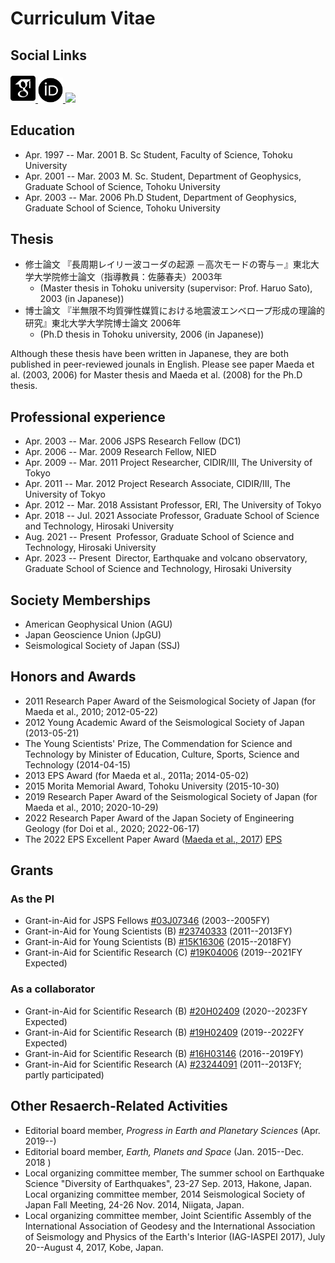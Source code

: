 # Curriculum Vitae

## Social Links

<html>
<a href="https://scholar.google.com/citations?user=Ix6lzUQAAAAJ" target="_new" title="Google Scholar">
<img src="../icons/ai/google-scholar-square.svg" width="40">
</a>
<a href="http://orcid.org/0000-0002-8861-4597" target="_new" title="ORCiD">
<img src="../icons/ai/orcid.svg" width="40">
</a>
<a href="https://github.com/tktmyd" target="_new" title="github"><img src="https://github.githubassets.com/images/modules/logos_page/GitHub-Mark.png" width="40">
</a>
</html>

## Education

* Apr. 1997 -- Mar. 2001  B. Sc Student, Faculty of Science, Tohoku University
* Apr. 2001 -- Mar. 2003  M. Sc. Student, Department of Geophysics, Graduate School of Science, Tohoku University
* Apr. 2003 -- Mar. 2006  Ph.D Student, Department of Geophysics, Graduate School of Science, Tohoku University

## Thesis

* 修士論文 『長周期レイリー波コーダの起源 －高次モードの寄与－』東北大学大学院修士論文（指導教員：佐藤春夫）2003年
    * (Master thesis in Tohoku university (supervisor: Prof. Haruo Sato), 2003 (in Japanese)) 
* 博士論文 『半無限不均質弾性媒質における地震波エンベロープ形成の理論的研究』東北大学大学院博士論文 2006年
    * (Ph.D thesis in Tohoku university, 2006 (in Japanese))

Although these thesis have been written in Japanese, they are both published in peer-reviewed jounals in English. Please see paper Maeda et al. (2003, 2006) for Master thesis and Maeda et al. (2008) for the Ph.D thesis.

## Professional experience

* Apr. 2003 -- Mar. 2006  JSPS Research Fellow (DC1)
* Apr. 2006 -- Mar. 2009    Research Fellow, NIED
* Apr. 2009 -- Mar. 2011  Project Researcher, CIDIR/III, The University of Tokyo
* Apr. 2011 -- Mar. 2012 Project Research Associate, CIDIR/III, The University of Tokyo
* Apr. 2012 -- Mar. 2018 Assistant Professor, ERI, The University of Tokyo
* Apr. 2018 -- Jul. 2021 Associate Professor, Graduate School of Science and Technology, Hirosaki University
* Aug. 2021 -- Present&nbsp; Professor, Graduate School of Science and Technology, Hirosaki University
* Apr. 2023 -- Present&nbsp; Director, Earthquake and volcano observatory, Graduate School of Science and Technology, Hirosaki University

## Society Memberships

* American Geophysical Union (AGU)
* Japan Geoscience Union (JpGU)
* Seismological Society of Japan (SSJ)
<!--* Asia Oceania Geosciences Society (AOGS)-->

## Honors and Awards

* 2011 Research Paper Award of the Seismological Society of Japan (for Maeda et al., 2010; 2012-05-22)
* 2012 Young Academic Award of the Seismological Society of Japan (2013-05-21)
* The Young Scientists' Prize, The Commendation for Science and Technology by Minister of Education, Culture, Sports, Science and Technology  (2014-04-15)
* 2013 EPS Award (for Maeda et al., 2011a; 2014-05-02)
* 2015 Morita Memorial Award, Tohoku University (2015-10-30)
* 2019 Research Paper Award of the Seismological Society of Japan (for Maeda et al., 2010; 2020-10-29)
* 2022 Research Paper Award of the Japan Society of Engineering Geology (for Doi et al., 2020; 2022-06-17)
* The 2022 EPS Excellent Paper Award ([Maeda et al., 2017](https://doi.org/10.1186/s40623-017-0687-2)) [EPS](https://earth-planets-space.springeropen.com/eps-excellent-paper-award)


## Grants

### As the PI

* Grant-in-Aid for JSPS Fellows  [#03J07346](https://kaken.nii.ac.jp/en/grant/KAKENHI-PROJECT-03J07346/) (2003--2005FY)
* Grant-in-Aid for Young Scientists (B) [#23740333](https://kaken.nii.ac.jp/en/grant/KAKENHI-PROJECT-23740333/) (2011--2013FY) 
* Grant-in-Aid for Young Scientists (B) [#15K16306](https://kaken.nii.ac.jp/en/grant/KAKENHI-PROJECT-15K16306/) (2015--2018FY)
* Grant-in-Aid for Scientific Research (C) [#19K04006](https://kaken.nii.ac.jp/en/grant/KAKENHI-PROJECT-19K04006) (2019--2021FY Expected)

### As a collaborator

* Grant-in-Aid for Scientific Research (B) [#20H02409](https://kaken.nii.ac.jp/en/grant/KAKENHI-PROJECT-20H02409/) (2020--2023FY Expected)
* Grant-in-Aid for Scientific Research (B) [#19H02409](https://kaken.nii.ac.jp/en/grant/KAKENHI-PROJECT-19H02409/) (2019--2022FY Expected)
* Grant-in-Aid for Scientific Research (B) [#16H03146](https://kaken.nii.ac.jp/en/grant/KAKENHI-PROJECT-16H03146/) (2016--2019FY) 
* Grant-in-Aid for Scientific Research (A) [#23244091](https://kaken.nii.ac.jp/en/grant/KAKENHI-PROJECT-23244091/) (2011--2013FY; partly participated)

## Other Resaerch-Related Activities

* Editorial board member, _Progress in Earth and Planetary Sciences_ (Apr. 2019--)
* Editorial board member, _Earth, Planets and Space_ (Jan. 2015--Dec. 2018 ) 
* Local organizing committee member, The summer school on Earthquake Science "Diversity of Earthquakes", 23-27 Sep. 2013, Hakone, Japan. 
Local organizing committee member, 2014 Seismological Society of Japan Fall Meeting, 24-26 Nov. 2014, Niigata, Japan.
* Local organizing committee member, Joint Scientific Assembly of the International Association of Geodesy and the International Association of Seismology and Physics of the Earth's Interior (IAG-IASPEI 2017), July 20--August 4, 2017, Kobe, Japan. 
